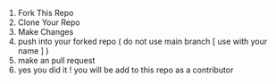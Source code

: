 1) Fork This Repo
2) Clone Your Repo
3) Make Changes
4) push into your forked repo ( do not use main branch [ use with your name ] )
5) make an pull request
6) yes you did it ! you will be add to this repo as a contributor
